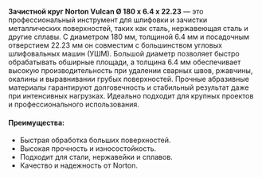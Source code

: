 **Зачистной круг Norton Vulcan Ø 180 x 6.4 x 22.23** — это профессиональный инструмент для шлифовки и зачистки металлических поверхностей, таких как сталь, нержавеющая сталь и другие сплавы. С диаметром 180 мм, толщиной 6.4 мм и посадочным отверстием 22.23 мм он совместим с большинством угловых шлифовальных машин (УШМ). Большой диаметр позволяет быстро обрабатывать обширные площади, а толщина 6.4 мм обеспечивает высокую производительность при удалении сварных швов, ржавчины, окалины и выравнивании грубых поверхностей. Прочные абразивные материалы гарантируют долговечность и стабильный результат даже при интенсивных нагрузках. Идеально подходит для крупных проектов и профессионального использования.

#### Преимущества:

- Быстрая обработка больших поверхностей.
- Высокая прочность и износостойкость.
- Подходит для стали, нержавейки и сплавов.
- Качество и надежность от Norton.
